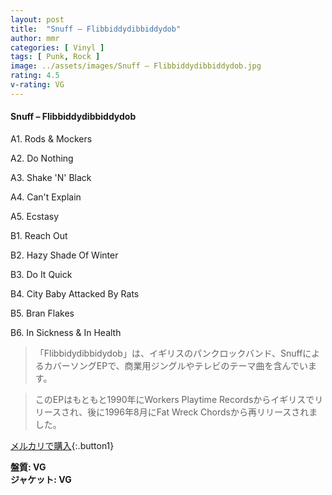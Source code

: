 ```yaml
---
layout: post
title:  "Snuff – Flibbiddydibbiddydob"
author: mmr
categories: [ Vinyl ]
tags: [ Punk, Rock ]
image: ../assets/images/Snuff – Flibbiddydibbiddydob.jpg
rating: 4.5
v-rating: VG
---
```


#### Snuff – Flibbiddydibbiddydob

A1. Rods & Mockers

A2. Do Nothing

A3. Shake 'N' Black

A4. Can't Explain

A5. Ecstasy

B1. Reach Out

B2. Hazy Shade Of Winter

B3. Do It Quick

B4. City Baby Attacked By Rats

B5. Bran Flakes

B6. In Sickness & In Health

> 「Flibbidydibbidydob」は、イギリスのパンクロックバンド、SnuffによるカバーソングEPで、商業用ジングルやテレビのテーマ曲を含んでいます。

>このEPはもともと1990年にWorkers Playtime Recordsからイギリスでリリースされ、後に1996年8月にFat Wreck Chordsから再リリースされました。


[メルカリで購入](https://jp.mercari.com/item/m21120251672){:.button1}

<div class="mt-4 mb-4 d-flex align-items-center">
<strong class="mr-1">盤質: VG</strong>
</div>
<div class="mt-4 mb-4 d-flex align-items-center">
<strong class="mr-1">ジャケット: VG</strong>
</div>
